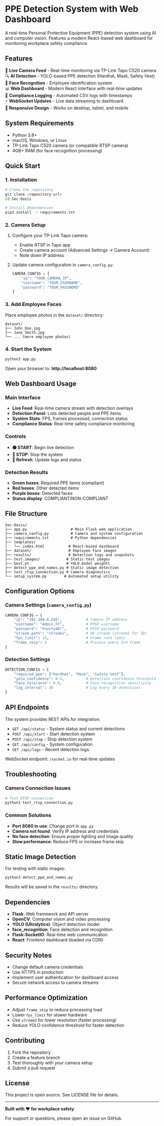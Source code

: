 # PPE Detection System with Web Dashboard

A real-time Personal Protective Equipment (PPE) detection system using AI and computer vision. Features a modern React-based web dashboard for monitoring workplace safety compliance.

## Features

🎥 **Live Camera Feed** - Real-time monitoring via TP-Link Tapo C520 camera  
🔍 **AI Detection** - YOLO-based PPE detection (Hardhat, Mask, Safety Vest)  
👤 **Face Recognition** - Employee identification system  
📊 **Web Dashboard** - Modern React interface with real-time updates  
📝 **Compliance Logging** - Automated CSV logs with timestamps  
⚡ **WebSocket Updates** - Live data streaming to dashboard  
📱 **Responsive Design** - Works on desktop, tablet, and mobile  

## System Requirements

- Python 3.8+
- macOS, Windows, or Linux
- TP-Link Tapo C520 camera (or compatible RTSP camera)
- 4GB+ RAM (for face recognition processing)

## Quick Start

### 1. Installation

```bash
# Clone the repository
git clone <repository-url>
cd Sec-Oasis

# Install dependencies
pip3 install -r requirements.txt
```

### 2. Camera Setup

1. Configure your TP-Link Tapo camera:
   - Enable RTSP in Tapo app
   - Create camera account (Advanced Settings → Camera Account)
   - Note down IP address

2. Update camera configuration in `camera_config.py`:
   ```python
   CAMERA_CONFIG = {
       "ip": "YOUR_CAMERA_IP",
       "username": "YOUR_USERNAME", 
       "password": "YOUR_PASSWORD"
   }
   ```

### 3. Add Employee Faces

Place employee photos in the `dataset/` directory:
```
dataset/
├── John_Doe.jpg
├── Jane_Smith.jpg
└── ... (more employee photos)
```

### 4. Start the System

```bash
python3 app.py
```

Open your browser to: **http://localhost:8080**

## Web Dashboard Usage

### Main Interface
- **Live Feed**: Real-time camera stream with detection overlays
- **Detection Panel**: Lists detected people and PPE items
- **System Stats**: FPS, frames processed, connection status
- **Compliance Status**: Real-time safety compliance monitoring

### Controls
- **🟢 START**: Begin live detection
- **🔴 STOP**: Stop the system
- **🔄 Refresh**: Update logs and status

### Detection Results
- **Green boxes**: Required PPE items (compliant)
- **Red boxes**: Other detected items
- **Purple boxes**: Detected faces
- **Status display**: COMPLIANT/NON-COMPLIANT

## File Structure

```
Sec-Oasis/
├── app.py                    # Main Flask web application
├── camera_config.py          # Camera and system configuration
├── requirements.txt          # Python dependencies
├── templates/
│   └── index.html           # React-based dashboard
├── dataset/                 # Employee face images
├── results/                 # Detection logs and snapshots
├── test_images/            # Static test images
├── best.pt                 # YOLO model weights
├── detect_ppe_and_names.py # Static image detection
├── test_rtsp_connection.py # Camera diagnostics
└── setup_system.py        # Automated setup utility
```

## Configuration Options

### Camera Settings (`camera_config.py`)
```python
CAMERA_CONFIG = {
    "ip": "192.168.0.245",           # Camera IP address
    "username": "Admin_FF",          # RTSP username
    "password": "Fourty40!",         # RTSP password
    "stream_path": "stream1",        # HD stream (stream2 for SD)
    "fps_limit": 15,                 # Frame rate limit
    "frame_skip": 3                  # Process every 3rd frame
}
```

### Detection Settings
```python
DETECTION_CONFIG = {
    "required_ppe": ["Hardhat", "Mask", "Safety Vest"],
    "yolo_confidence": 0.5,          # Detection confidence threshold
    "face_tolerance": 0.6,           # Face recognition sensitivity
    "log_interval": 30               # Log every 30 detections
}
```

## API Endpoints

The system provides REST APIs for integration:

- `GET /api/status` - System status and current detections
- `POST /api/start` - Start detection system
- `POST /api/stop` - Stop detection system
- `GET /api/config` - System configuration
- `GET /api/logs` - Recent detection logs

WebSocket endpoint: `/socket.io` for real-time updates

## Troubleshooting

### Camera Connection Issues
```bash
# Test RTSP connection
python3 test_rtsp_connection.py
```

### Common Solutions
- **Port 8080 in use**: Change port in `app.py`
- **Camera not found**: Verify IP address and credentials
- **No face detection**: Ensure proper lighting and image quality
- **Slow performance**: Reduce FPS or increase frame skip

## Static Image Detection

For testing with static images:
```bash
python3 detect_ppe_and_names.py
```

Results will be saved in the `results/` directory.

## Dependencies

- **Flask**: Web framework and API server
- **OpenCV**: Computer vision and video processing
- **YOLO (Ultralytics)**: Object detection model
- **face_recognition**: Face detection and recognition
- **Flask-SocketIO**: Real-time web communication
- **React**: Frontend dashboard (loaded via CDN)

## Security Notes

- Change default camera credentials
- Use HTTPS in production
- Implement user authentication for dashboard access
- Secure network access to camera streams

## Performance Optimization

- Adjust `frame_skip` to reduce processing load
- Lower `fps_limit` for slower hardware
- Use `stream2` for lower resolution (faster processing)
- Reduce YOLO confidence threshold for faster detection

## Contributing

1. Fork the repository
2. Create a feature branch
3. Test thoroughly with your camera setup
4. Submit a pull request

## License

This project is open source. See LICENSE file for details.

---

**Built with ❤️ for workplace safety**

For support or questions, please open an issue on GitHub. 